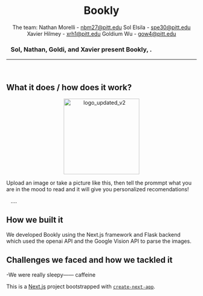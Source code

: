 
<div align="center">
 
# Bookly
The team: 
Nathan Morelli - nbm27@pitt.edu
Sol Elsila - spe30@pitt.edu
Xavier Hilmey - xrh1@pitt.edu
Goldium Wu - gow4@pitt.edu
</div>

### &nbsp;&nbsp;&nbsp;Sol, Nathan, Goldi, and Xavier present Bookly, . 
---

&nbsp;

## What it does / how does it work?
<p align="center">
 <img src="https://github.com/user-attachments/assets/cca32cca-a2e0-4ec2-8637-8b29a02ef616" alt="logo_updated_v2" width="200">
</p>
Upload an image or take a picture like this, then tell the prommpt what you are in the mood to read and it will give you personalized recomendations!

&nbsp;&nbsp;&nbsp;....
&nbsp;

## How we built it
We developed Bookly using the Next.js framework and Flask backend which used the openai API and the Google Vision API to parse the images.
&nbsp;

## Challenges we faced and how we tackled it
-We were really sleepy—— caffeine
&nbsp;


This is a [Next.js](https://nextjs.org) project bootstrapped with [`create-next-app`](https://nextjs.org/docs/app/api-reference/cli/create-next-app).
